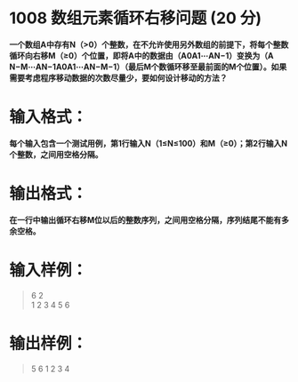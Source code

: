 # 1008 数组元素循环右移问题 (20 分)
__一个数组A中存有N（>0）个整数，在不允许使用另外数组的前提下，将每个整数循环向右移M（≥0）个位置，即将A中的数据由（A​0​​A​1​​⋯A​N−1​​）变换为（A​N−M​​⋯A​N−1​​A​0​​A​1​​⋯A​N−M−1​​）（最后M个数循环移至最前面的M个位置）。如果需要考虑程序移动数据的次数尽量少，要如何设计移动的方法？__


# 输入格式：
__每个输入包含一个测试用例，第1行输入N（1≤N≤100）和M（≥0）；第2行输入N个整数，之间用空格分隔。__
# 输出格式：
__在一行中输出循环右移M位以后的整数序列，之间用空格分隔，序列结尾不能有多余空格。__
# 输入样例：
>6 2<br />
1 2 3 4 5 6

# 输出样例：
>5 6 1 2 3 4

